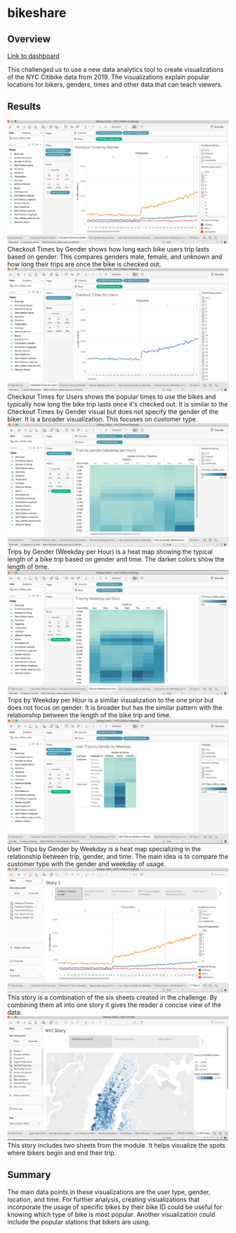 # bikeshare
## Overview
[Link to dashboard](https://public.tableau.com/profile/emily5608#!/)

This challenged us to use a new data analytics tool to create visualizations of the NYC Citibike data from 2019. The visualizations explain popular locations for bikers, genders, times and other data that can teach viewers.
## Results
![Checkout Times by Gender](https://github.com/rindneremily/bikeshare/blob/main/images/Checkout%20Times%20by%20Gender.png)
Checkout Times by Gender shows how long each bike users trip lasts based on gender. This compares genders male, female, and unknown and how long their trips are once the bike is checked out.
![Checkout Times for Users](https://github.com/rindneremily/bikeshare/blob/main/images/Checkout%20Times%20for%20Users.png)
Checkout Times for Users shows the popular times to use the bikes and typically how long the bike trip lasts once it's checked out. It is similar to the Checkout Times by Gender visual but does not specify the gender of the biker. It is a broader visualization. This focuses on customer type.
![Trips by Gender (Weekday per Hour)](https://github.com/rindneremily/bikeshare/blob/main/images/Trips%20by%20Gender%20(Weekday%20per%20Hour).png)
Trips by Gender (Weekday per Hour) is a heat map showing the typical length of a bike trip based on gender and time. The darker colors show the length of time.
![Trips by Weekday per Hour](https://github.com/rindneremily/bikeshare/blob/main/images/Trips%20by%20Weekday%20per%20Hour.png)
Trips by Weekday per Hour is a similar visualization to the one prior but does not focus on gender. It is broader but has the similar pattern with the relationship between the length of the bike trip and time.
![User Trips by Gender by Weekday](https://github.com/rindneremily/bikeshare/blob/main/images/User%20Trips%20by%20Gender%20by%20Weekday.png)
User Trips by Gender by Weekday is a heat map specializing in the relationship between trip, gender, and time. The main idea is to compare the customer type with the gender and weekday of usage.
![Challenge Story 5:7](https://github.com/rindneremily/bikeshare/blob/main/images/Challenge%20Story%205:7.png)
This story is a combination of the six sheets created in the challenge. By combining them all into one story it gives the reader a concise view of the data.
![Story 2:7](https://github.com/rindneremily/bikeshare/blob/main/images/Story%202:7.png)
This story includes two sheets from the module. It helps visualize the spots where bikers begin and end their trip.
## Summary
The main data points in these visualizations are the user type, gender, location, and time. For further analysis, creating visualizations that incorporate the usage of specific bikes by their bike ID could be useful for knowing which type of bike is most popular. Another visualization could include the popular stations that bikers are using. 
